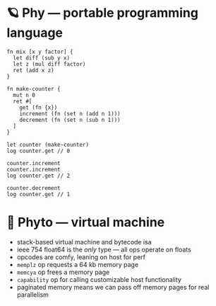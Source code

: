 
# 🪐 Phy — portable programming language

```wisp
fn mix [x y factor] {
  let diff (sub y x)
  let z (mul diff factor)
  ret (add x z)
}

fn make-counter {
  mut n 0
  ret #[
    get (fn {x})
    increment (fn (set n (add n 1)))
    decrement (fn (set n (sub n 1)))
  ]
}

let counter (make-counter)
log counter.get // 0

counter.increment
counter.increment
log counter.get // 2

counter.decrement
log counter.get // 1
```

# 🦠 Phyto — virtual machine
- stack-based virtual machine and bytecode isa
- ieee 754 float64 is the *only* type — all ops operate on floats
- opcodes are comfy, leaning on host for perf
- `memplz` op requests a 64 kb memory page
- `memcya` op frees a memory page
- `capability` op for calling customizable host functionality
- paginated memory means we can pass off memory pages for real parallelism

